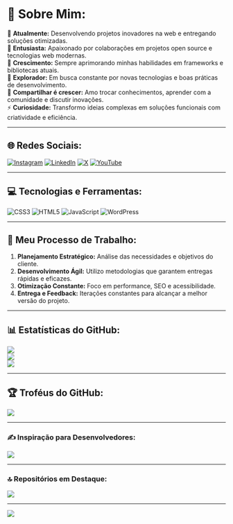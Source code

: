 # 💫 Sobre Mim:

🔭 **Atualmente:** Desenvolvendo projetos inovadores na web e entregando soluções otimizadas.<br>👯 **Entusiasta:** Apaixonado por colaborações em projetos open source e tecnologias web modernas.<br>🤝 **Crescimento:** Sempre aprimorando minhas habilidades em frameworks e bibliotecas atuais.<br>🌱 **Explorador:** Em busca constante por novas tecnologias e boas práticas de desenvolvimento.<br>💬 **Compartilhar é crescer:** Amo trocar conhecimentos, aprender com a comunidade e discutir inovações.<br>⚡ **Curiosidade:** Transformo ideias complexas em soluções funcionais com criatividade e eficiência.

---

## 🌐 Redes Sociais:

[![Instagram](https://img.shields.io/badge/Instagram-%23E4405F.svg?logo=Instagram&logoColor=white)](https://instagram.com/https://www.instagram.com/og.meno/) 
[![LinkedIn](https://img.shields.io/badge/LinkedIn-%230077B5.svg?logo=linkedin&logoColor=white)](https://linkedin.com/in/https://www.linkedin.com/in/rian-messias-9b007b340/) 
[![X](https://img.shields.io/badge/X-black.svg?logo=X&logoColor=white)](https://x.com/https://x.com/nagataOg) 
[![YouTube](https://img.shields.io/badge/YouTube-%23FF0000.svg?logo=YouTube&logoColor=white)](https://youtube.com/@https://www.youtube.com/@nagatathebestt)

---

## 💻 Tecnologias e Ferramentas:

![CSS3](https://img.shields.io/badge/CSS3-%231572B6.svg?style=for-the-badge&logo=CSS3&logoColor=white) 
![HTML5](https://img.shields.io/badge/HTML5-%23E34F26.svg?style=for-the-badge&logo=HTML5&logoColor=white) 
![JavaScript](https://img.shields.io/badge/JavaScript-%23323330.svg?style=for-the-badge&logo=JavaScript&logoColor=%23F7DF1E) 
![WordPress](https://img.shields.io/badge/WordPress-%23117AC9.svg?style=for-the-badge&logo=WordPress&logoColor=white)

---

## 🚀 Meu Processo de Trabalho:

1. **Planejamento Estratégico:** Análise das necessidades e objetivos do cliente.
2. **Desenvolvimento Ágil:** Utilizo metodologias que garantem entregas rápidas e eficazes.
3. **Otimização Constante:** Foco em performance, SEO e acessibilidade.
4. **Entrega e Feedback:** Iterações constantes para alcançar a melhor versão do projeto.

---

## 📊 Estatísticas do GitHub:

![](https://github-readme-stats.vercel.app/api?username=RianMessias&theme=radical&hide_border=true&include_all_commits=true&count_private=false)<br>
![](https://github-readme-streak-stats.herokuapp.com/?user=RianMessias&theme=radical&hide_border=true)<br>
![](https://github-readme-stats.vercel.app/api/top-langs/?username=RianMessias&theme=radical&hide_border=true&include_all_commits=true&count_private=false&layout=compact)

---

## 🏆 Troféus do GitHub:

![](https://github-profile-trophy.vercel.app/?username=RianMessias&theme=radical&no-frame=false&no-bg=true&margin-w=4)

---

### ✍️ Inspiração para Desenvolvedores:

![](https://quotes-github-readme.vercel.app/api?type=vetical&theme=radical)

---

### 🔝 Repositórios em Destaque:

![](https://github-contributor-stats.vercel.app/api?username=RianMessias&limit=5&theme=radical&combine_all_yearly_contributions=true)

---

[![](https://visitcount.itsvg.in/api?id=RianMessias&icon=0&color=0)](https://visitcount.itsvg.in)
